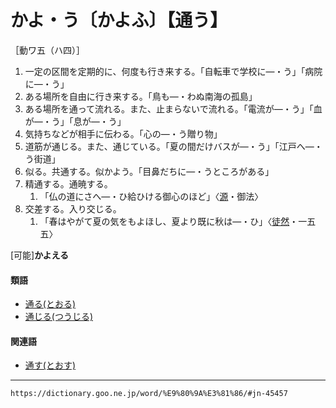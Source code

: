 # かよ・う〔かよふ〕【通う】

［動ワ五（ハ四）］
1. 一定の区間を定期的に、何度も行き来する。「自転車で学校に―・う」「病院に―・う」
2. ある場所を自由に行き来する。「鳥も―・わぬ南海の孤島」
3. ある場所を通って流れる。また、止まらないで流れる。「電流が―・う」「血が―・う」「息が―・う」
4. 気持ちなどが相手に伝わる。「心の―・う贈り物」
5. 道筋が通じる。また、通じている。「夏の間だけバスが―・う」「江戸へ―・う街道」
6. 似る。共通する。似かよう。「目鼻だちに―・うところがある」
7. 精通する。通暁する。    
    1.  「仏の道にさへ―・ひ給ひける御心のほど」〈[源](https://dictionary.goo.ne.jp/word/%E6%BA%90%E6%B0%8F%E7%89%A9%E8%AA%9E/#jn-69890)・御法〉
8. 交差する。入り交じる。    
    1.  「春はやがて夏の気をもよほし、夏より既に秋は―・ひ」〈[徒然](https://dictionary.goo.ne.jp/word/%E5%BE%92%E7%84%B6%E8%8D%89/#jn-148773)・一五五〉
        

\[可能\]**かよえる**

#### 類語

-   [通る(とおる)](https://dictionary.goo.ne.jp/word/%E9%80%9A%E3%82%8B/#jn-157460)
-   [通じる(つうじる)](https://dictionary.goo.ne.jp/word/%E9%80%9A%E3%81%98%E3%82%8B/#jn-146303)

#### 関連語

-   [通す(とおす)](https://dictionary.goo.ne.jp/word/%E9%80%9A%E3%81%99/#jn-157292)

---
`https://dictionary.goo.ne.jp/word/%E9%80%9A%E3%81%86/#jn-45457`